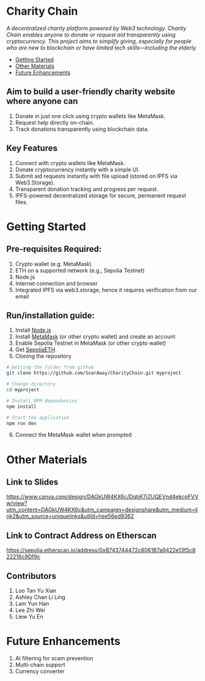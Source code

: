 # Charity Chain

*A decentralized charity platform powered by Web3 technology. Charity Chain enables anyone to donate or request aid transparently using cryptocurrency.
This project aims to simplify giving, especially for people who are new to blockchain or have limited tech skills—including the elderly.*

- [Getting Started](#getting-started)
- [Other Materials](#other-materials)
- [Future Enhancements](#future-enhancements)

## Aim to build a user-friendly charity website where anyone can
1. Donate in just one click using crypto wallets like MetaMask.
2. Request help directly on-chain.
3. Track donations transparently using blockchain data.

## Key Features
1. Connect with crypto wallets like MetaMask.
2. Donate cryptocurrency instantly with a simple UI.
3. Submit aid requests instantly with file upload (stored on IPFS via Web3.Storage).
4. Transparent donation tracking and progress per request.
5. IPFS-powered decentralized storage for secure, permanent request files.

# Getting Started 
## Pre-requisites Required:
1. Crypto wallet (e.g. MetaMask)
2. ETH on a supported network (e.g., Sepolia Testnet)
3. Node.js
4. Internet connection and browser
5. Integrated IPFS via web3.storage, hence it requires verification from our email

## Run/installation guide:
1. Install [Node.js](https://nodejs.org/en/download)
2. Install [MetaMask](https://metamask.io/en-GB/download) (or other crypto wallet) and create an account
3. Enable Sepolia Testnet in MetaMask (or other crypto wallet)
4. Get [SepoliaETH](https://cloud.google.com/application/web3/faucet/ethereum/sepolia)
5. Cloning the repository
``` bash
# Getting the folder from github 
git clone https://github.com/SoarAway/CharityChain.git myproject

# Change directory 
cd myproject

# Install NPM dependancies
npm install

# Start the application
npm run dev
```
6. Connect the MetaMask wallet when prompted

# Other Materials
## Link to Slides
https://www.canva.com/design/DAGkUW4KX6c/DqbK7iZUQEVnd4ekcqFVVw/view?utm_content=DAGkUW4KX6c&utm_campaign=designshare&utm_medium=link2&utm_source=uniquelinks&utlId=hee56ed9362

## Link to Contract Address on Etherscan
https://sepolia.etherscan.io/address/0xB743744472c8061B7a9422e13f5c822216c9Df9c

## Contributors
1. Loo Tan Yu Xian
2. Ashley Chan Li Ling
3. Lam Yun Han
4. Lee Zhi Wei
5. Liew Yu En

# Future Enhancements
1. AI filtering for scam prevention
2. Multi-chain support
3. Currency converter
